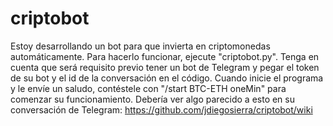 # criptobot

Estoy desarrollando un bot para que invierta en criptomonedas automáticamente.
Para hacerlo funcionar, ejecute "criptobot.py". Tenga en cuenta que será requisito previo tener un bot de Telegram y pegar el token de su bot y el id de la conversación en el código. Cuando inicie el programa y le envíe un saludo, contéstele con "/start BTC-ETH oneMin" para comenzar su funcionamiento. Debería ver algo parecido a esto en su conversación de Telegram:
https://github.com/jdiegosierra/criptobot/wiki
